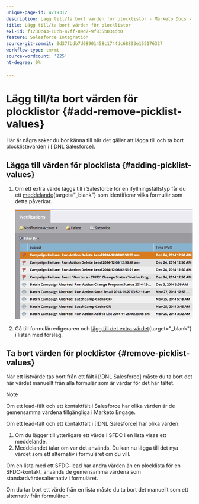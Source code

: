 ```yaml
---
unique-page-id: 4719312
description: Lägg till/ta bort värden för plocklistor - Marketo Docs - Produktdokumentation
title: Lägg till/ta bort värden för plocklistor
exl-id: f1230c43-10cb-47ff-89d7-9f835b034db0
feature: Salesforce Integration
source-git-commit: 0d37fbdb7d08901458c1744dc68893e155176327
workflow-type: tm+mt
source-wordcount: '225'
ht-degree: 0%

---
```


# Lägg till/ta bort värden för plocklistor {#add-remove-picklist-values}

Här är några saker du bör känna till när det gäller att lägga till och ta bort plocklistevärden i [!DNL Salesforce].

## Lägga till värden för plocklista {#adding-picklist-values}

1. Om ett extra värde läggs till i Salesforce för en ifyllningsfältstyp får du ett [meddelande](/help/marketo/product-docs/core-marketo-concepts/miscellaneous/understanding-notifications.md){target="_blank"} som identifierar vilka formulär som detta påverkar.

   ![](assets/image2015-1-21-14-3a4-3a7.png)

1. Gå till formulärredigeraren och [lägg till det extra värdet](/help/marketo/product-docs/demand-generation/forms/form-actions/add-a-country-picklist-to-your-form.md){target="_blank"} i listan med förslag.

## Ta bort värden för plocklistor {#remove-picklist-values}

När ett listvärde tas bort från ett fält i [!DNL Salesforce] måste du ta bort det här värdet manuellt från alla formulär som är värdar för det här fältet.

>[!NOTE]
>
>Om ett lead-fält och ett kontaktfält i Salesforce har olika värden är de gemensamma värdena tillgängliga i Marketo Engage.

Om ett lead-fält och ett kontaktfält i [!DNL Salesforce] har olika värden:

1. Om du lägger till ytterligare ett värde i SFDC i en lista visas ett meddelande.
1. Meddelandet talar om var det används. Du kan nu lägga till det nya värdet som ett alternativ i formuläret om du vill.

Om en lista med ett SFDC-lead har andra värden än en plocklista för en SFDC-kontakt, används de gemensamma värdena som standardvärdesalternativ i formuläret.

Om du tar bort ett värde från en lista måste du ta bort det manuellt som ett alternativ från formulären.
